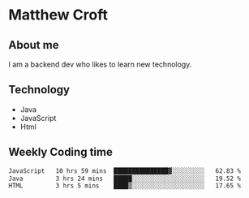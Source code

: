 # Matthew Croft

## About me
I am a backend dev who likes to learn new technology. 

## Technology
- Java
- JavaScript
- Html

## Weekly Coding time
<!--START_SECTION:waka-->

```txt
JavaScript   10 hrs 59 mins  ███████████████▓░░░░░░░░░   62.83 %
Java         3 hrs 24 mins   █████░░░░░░░░░░░░░░░░░░░░   19.52 %
HTML         3 hrs 5 mins    ████▒░░░░░░░░░░░░░░░░░░░░   17.65 %
```

<!--END_SECTION:waka-->
